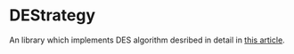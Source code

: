 # DEStrategy

An library which implements DES algorithm desribed in detail in [this article](https://pzawistowski.github.io/assets/wae/DES.pdf).
